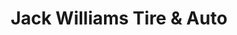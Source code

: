 ---
title: "Jack Williams Tire & Auto"
url: /milford/jack-williams-tire-and-auto/
shop: car repair
---